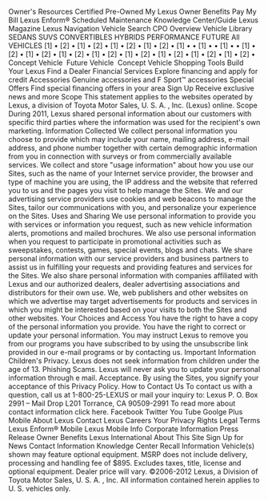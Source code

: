 Owner's Resources Certified Pre-Owned My Lexus Owner Benefits Pay My Bill Lexus Enform® Scheduled Maintenance Knowledge Center/Guide Lexus Magazine Lexus Navigation Vehicle Search CPO Overview Vehicle Library SEDANS SUVS CONVERTIBLES HYBRIDS PERFORMANCE FUTURE All VEHICLES \[1\] • \[2\] • \[1\] • \[2\] • \[1\] • \[2\] • \[1\] • \[2\] • \[1\] • • \[1\] • • \[1\] • • \[1\] • \[2\] • \[1\] • \[2\] • \[1\] • \[2\] • \[1\] • \[2\] • \[1\] • \[2\] • \[1\] • \[2\] • \[1\] • \[2\] • \[1\] • \[2\] • Concept Vehicle  Future Vehicle  Concept Vehicle Shopping Tools Build Your Lexus Find a Dealer Financial Services Explore financing and apply for credit Accessories Genuine accessories and F Sport™ accessories Special Offers Find special financing offers in your area Sign Up Receive exclusive news and more Scope This statement applies to the websites operated by Lexus, a division of Toyota Motor Sales, U. S. A. , Inc. (Lexus) online. Scope During 2011, Lexus shared personal information about our customers with specific third parties where the information was used for the recipient's own marketing. Information Collected We collect personal information you choose to provide which may include your name, mailing address, e-mail address, and phone number together with certain demographic information from you in connection with surveys or from commercially available services. We collect and store "usage information" about how you use our Sites, such as the name of your Internet service provider, the browser and type of machine you are using, the IP address and the website that referred you to us and the pages you visit to help manage the Sites. We and our advertising service providers use cookies and web beacons to manage the Sites, tailor our communications with you, and personalize your experience on the Sites. Uses and Sharing We use personal information to provide you with services or information you request, such as new vehicle information alerts, promotions and mailed brochures. We also use personal information when you request to participate in promotional activities such as sweepstakes, contests, games, special events, blogs and chats. We share personal information with our service providers and business partners to assist us in fulfilling your requests and providing features and services for the Sites. We also share personal information with companies affiliated with Lexus and our authorized dealers, dealer advertising associations and distributors for their own use. We, web publishers and other websites on which we advertise may target advertisements for products and services in which you might be interested based on your visits to both the Sites and other websites. Your Choices and Access You have the right to have a copy of the personal information you provide. You have the right to correct or update your personal information. You may instruct Lexus to remove you from our programs you have subscribed to by using the unsubscribe link provided in our e-mail programs or by contacting us. Important Information Children's Privacy. Lexus does not seek information from children under the age of 13. Phishing Scams. Lexus will never ask you to update your personal information through e mail. Acceptance. By using the Sites, you signify your acceptance of this Privacy Policy. How to Contact Us To contact us with a question, call us at 1-800-25-LEXUS or mail your inquiry to: Lexus P. O. Box 2991 – Mail Drop L201 Torrance, CA 90509-2991 To read more about contact information click here. Facebook Twitter You Tube Goolge Plus Mobile About Lexus Contact Lexus Careers Your Privacy Rights Legal Terms Lexus Enform® Mobile Lexus Mobile Info Corporate Information Press Release Owner Benefits Lexus International About This Site Sign Up for News Contact Information Knowledge Center Recall Information Vehicle(s) shown may feature optional equipment. MSRP does not include delivery, processing and handling fee of $895. Excludes taxes, title, license and optional equipment. Dealer price will vary. ©2006-2012 Lexus, a Division of Toyota Motor Sales, U. S. A. , Inc. All information contained herein applies to U. S. vehicles only.